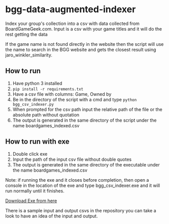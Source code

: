 # bgg-data-augmented-indexer
Index your group's collection into a csv with data collected from BoardGameGeek.com. Input is a csv with your game titles and it will do the rest getting the data

If the game name is not found directly in the website then the script will use the name to search in the BGG website and gets the closest result using jaro_winkler_similarity.

## How to run

1. Have python 3 installed
2. `pip install -r requirements.txt`
3. Have a csv file with columns: Game, Owned by
4. Be in the directory of the script with a cmd and type `python bgg_csv_indexer.py`
5. When prompted for the csv path input the relative path of the file or the absolute path without quotation
6. The output is generated in the same directory of the script under the name boardgames_indexed.csv

## How to run with exe

1. Double click exe 
2. Input the path of the input csv file without double quotes
3. The output is generated in the same directory of the executable under the name boardgames_indexed.csv

Note: if running the exe and it closes before completion, then open a console in the location of the exe and type bgg_csv_indexer.exe and it will run normally until it finishes.

[Download Exe from here](https://github.com/Ibrahim-AbouElseoud/bgg-data-augmented-indexer/releases)

There is a sample input and output csvs in the repository you can take a look to have an idea of the input and output.

